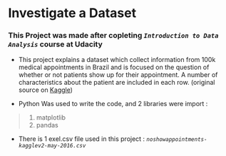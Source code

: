 # Investigate a Dataset
 ### This Project was made after copleting *`Introduction to Data Analysis`* course at Udacity

+ This project explains a dataset which collect information from 100k medical appointments in Brazil and is focused on the question of whether or not patients show up for their appointment. A number of characteristics about the patient are included in each row. (original source on [Kaggle])

+ Python Was used to write the code, and 2 libraries were import :
>1. matplotlib
>2. pandas

+ There is 1 exel.csv file used in this project : *`noshowappointments-kagglev2-may-2016.csv`*




[Kaggle]: https://www.kaggle.com/datasets/joniarroba/noshowappointments
